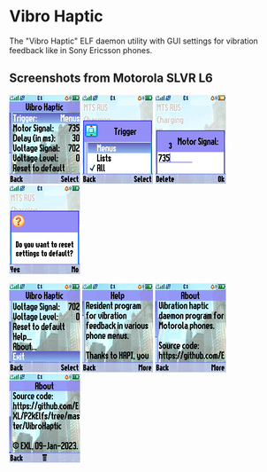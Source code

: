 Vibro Haptic
============

The "Vibro Haptic" ELF daemon utility with GUI settings for vibration feedback like in Sony Ericsson phones.

## Screenshots from Motorola SLVR L6

![Screenshot 1 of Vibro Haptic from Motorola L6](../images/Screenshot_VibroHaptic_L6_1.png) ![Screenshot 2 of Vibro Haptic from Motorola L6](../images/Screenshot_VibroHaptic_L6_2.png) ![Screenshot 3 of Vibro Haptic from Motorola L6](../images/Screenshot_VibroHaptic_L6_3.png) ![Screenshot 4 of Vibro Haptic from Motorola L6](../images/Screenshot_VibroHaptic_L6_4.png)

![Screenshot 5 of Vibro Haptic from Motorola L6](../images/Screenshot_VibroHaptic_L6_5.png) ![Screenshot 6 of Vibro Haptic from Motorola L6](../images/Screenshot_VibroHaptic_L6_6.png) ![Screenshot 7 of Vibro Haptic from Motorola L6](../images/Screenshot_VibroHaptic_L6_7.png) ![Screenshot 8 of Vibro Haptic from Motorola L6](../images/Screenshot_VibroHaptic_L6_8.png)
